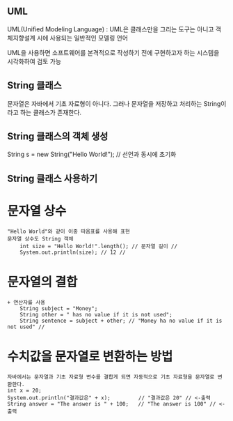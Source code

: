## UML
UML(Unified Modeling Language) : UML은
클래스만을 그리는 도구는 아니고 객체지향설계 시에 사용되는 일반적인 모델링 언어

UML을 사용하면 소프트웨어를 본격적으로 작성하기 전에 구현하고자 하는 시스템을 시각화하여 검토 가능

## String 클래스
문자열은 자바에서 기초 자료형이 아니다.
그러나 문자열을 저장하고 처리하는 String이라고 하는 클래스가 존재한다.

## String 클래스의 객체 생성
String s = new String("Hello World!"); // 선언과 동시에 초기화

## String 클래스 사용하기
# 문자열 상수
    "Hello World"와 같이 이중 따옴표를 사용해 표현
    문자열 상수도 String 객체
        int size = "Hello World!".length(); // 문자열 길이 //
        System.out.println(size); // 12 //
# 문자열의 결합
    + 연산자를 사용
        String subject = "Money";
        String other = " has no value if it is not used";
        String sentence = subject + other; // "Money ha no value if it is not used" //

# 수치값을 문자열로 변환하는 방법
    자바에서는 문자열과 기초 자료형 변수를 결합게 되면 자동적으로 기초 자료형을 문자열로 변환한다.
    int x = 20;
    System.out.println("결과값은" + x);         // "결과값은 20" // <-출력
    String answer = "The answer is " + 100;   // "The answer is 100" // <-출력
